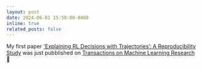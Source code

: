 ```yaml
---
layout: post
date: 2024-06-01 15:59:00-0400
inline: true
related_posts: false
---
```


My first paper ['Explaining RL Decisions with Trajectories’: A Reproducibility Study](https://openreview.net/forum?id=QdeBbK5CSh&referrer=%5Bthe%20profile%20of%20Matteo%20Nulli%5D(%2Fprofile%3Fid%3D~Matteo_Nulli1)) was just pubblished on [Transactions on Machine Learning Research](https://www.jmlr.org/tmlr/papers/#) 🎊
